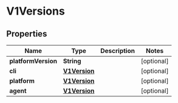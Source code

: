 
# V1Versions

## Properties
Name | Type | Description | Notes
------------ | ------------- | ------------- | -------------
**platformVersion** | **String** |  |  [optional]
**cli** | [**V1Version**](V1Version.md) |  |  [optional]
**platform** | [**V1Version**](V1Version.md) |  |  [optional]
**agent** | [**V1Version**](V1Version.md) |  |  [optional]



